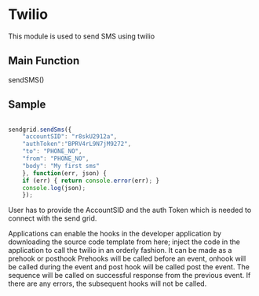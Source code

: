 # Twilio
This module is used to send SMS using twilio 

## Main Function

  sendSMS()

## Sample

```javascript

sendgrid.sendSms({
    "accountSID": "r8skU2912a",
    "authToken":"BPRV4rL9N7jM9272",
    "to": "PHONE_NO",
    "from": "PHONE_NO",
    "body": "My first sms"
    }, function(err, json) {
    if (err) { return console.error(err); }
    console.log(json);
    });
```
User has to provide the AccountSID and the auth Token which is needed to connect with 
the send grid. 

Applications can enable the hooks in the developer application by downloading the source code template from here; 
inject the code in the application to call the twilio in an orderly fashion. It can be made as a prehook or posthook 
Prehooks will be called before an event, onhook will be called during the event and post hook will be called post 
the event. The sequence will be called on successful response from the previous event. If there are any errors,
the subsequent hooks will not be called.

